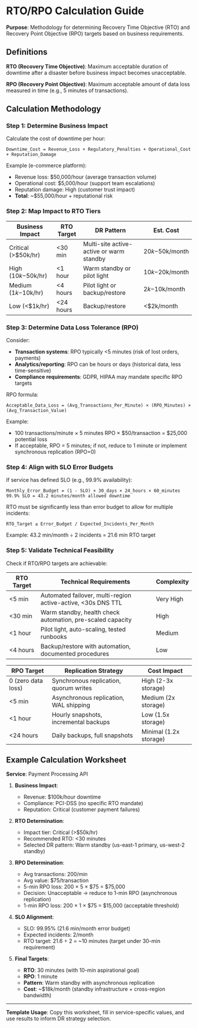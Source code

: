 # RTO/RPO Calculation Guide

**Purpose**: Methodology for determining Recovery Time Objective (RTO) and Recovery Point Objective (RPO) targets based on business requirements.

## Definitions

**RTO (Recovery Time Objective)**: Maximum acceptable duration of downtime after a disaster before business impact becomes unacceptable.

**RPO (Recovery Point Objective)**: Maximum acceptable amount of data loss measured in time (e.g., 5 minutes of transactions).

## Calculation Methodology

### Step 1: Determine Business Impact

Calculate the cost of downtime per hour:
```
Downtime_Cost = Revenue_Loss + Regulatory_Penalties + Operational_Cost + Reputation_Damage
```

Example (e-commerce platform):
- Revenue loss: $50,000/hour (average transaction volume)
- Operational cost: $5,000/hour (support team escalations)
- Reputation damage: High (customer trust impact)
- **Total**: ~$55,000/hour + reputational risk

### Step 2: Map Impact to RTO Tiers

| Business Impact | RTO Target | DR Pattern | Est. Cost |
|----------------|------------|------------|-----------|
| Critical (>$50k/hr) | <30 min | Multi-site active-active or warm standby | $20k-$50k/month |
| High ($10k-$50k/hr) | <1 hour | Warm standby or pilot light | $10k-$20k/month |
| Medium ($1k-$10k/hr) | <4 hours | Pilot light or backup/restore | $2k-$10k/month |
| Low (<$1k/hr) | <24 hours | Backup/restore | <$2k/month |

### Step 3: Determine Data Loss Tolerance (RPO)

Consider:
- **Transaction systems**: RPO typically <5 minutes (risk of lost orders, payments)
- **Analytics/reporting**: RPO can be hours or days (historical data, less time-sensitive)
- **Compliance requirements**: GDPR, HIPAA may mandate specific RPO targets

RPO formula:
```
Acceptable_Data_Loss = (Avg_Transactions_Per_Minute) × (RPO_Minutes) × (Avg_Transaction_Value)
```

Example:
- 100 transactions/minute × 5 minutes RPO × $50/transaction = $25,000 potential loss
- If acceptable, RPO = 5 minutes; if not, reduce to 1 minute or implement synchronous replication (RPO=0)

### Step 4: Align with SLO Error Budgets

If service has defined SLO (e.g., 99.9% availability):
```
Monthly_Error_Budget = (1 - SLO) × 30_days × 24_hours × 60_minutes
99.9% SLO = 43.2 minutes/month allowed downtime
```

RTO must be significantly less than error budget to allow for multiple incidents:
```
RTO_Target ≤ Error_Budget / Expected_Incidents_Per_Month
```

Example: 43.2 min/month ÷ 2 incidents = 21.6 min RTO target

### Step 5: Validate Technical Feasibility

Check if RTO/RPO targets are achievable:

| RTO Target | Technical Requirements | Complexity |
|------------|----------------------|------------|
| <5 min | Automated failover, multi-region active-active, <30s DNS TTL | Very High |
| <30 min | Warm standby, health check automation, pre-scaled capacity | High |
| <1 hour | Pilot light, auto-scaling, tested runbooks | Medium |
| <4 hours | Backup/restore with automation, documented procedures | Low |

| RPO Target | Replication Strategy | Cost Impact |
|------------|---------------------|-------------|
| 0 (zero data loss) | Synchronous replication, quorum writes | High (2-3x storage) |
| <5 min | Asynchronous replication, WAL shipping | Medium (2x storage) |
| <1 hour | Hourly snapshots, incremental backups | Low (1.5x storage) |
| <24 hours | Daily backups, full snapshots | Minimal (1.2x storage) |

## Example Calculation Worksheet

**Service**: Payment Processing API

1. **Business Impact**:
   - Revenue: $100k/hour downtime
   - Compliance: PCI-DSS (no specific RTO mandate)
   - Reputation: Critical (customer payment failures)

2. **RTO Determination**:
   - Impact tier: Critical (>$50k/hr)
   - Recommended RTO: <30 minutes
   - Selected DR pattern: Warm standby (us-east-1 primary, us-west-2 standby)

3. **RPO Determination**:
   - Avg transactions: 200/min
   - Avg value: $75/transaction
   - 5-min RPO loss: 200 × 5 × $75 = $75,000
   - Decision: Unacceptable → reduce to 1-min RPO (asynchronous replication)
   - 1-min RPO loss: 200 × 1 × $75 = $15,000 (acceptable threshold)

4. **SLO Alignment**:
   - SLO: 99.95% (21.6 min/month error budget)
   - Expected incidents: 2/month
   - RTO target: 21.6 ÷ 2 = ~10 minutes (target under 30-min requirement)

5. **Final Targets**:
   - **RTO**: 30 minutes (with 10-min aspirational goal)
   - **RPO**: 1 minute
   - **Pattern**: Warm standby with asynchronous replication
   - **Cost**: ~$18k/month (standby infrastructure + cross-region bandwidth)

---

**Template Usage**: Copy this worksheet, fill in service-specific values, and use results to inform DR strategy selection.
